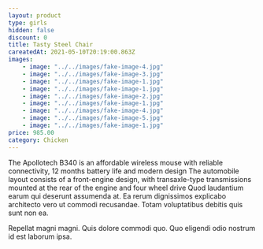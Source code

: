 ```yaml
---
layout: product
type: girls
hidden: false
discount: 0
title: Tasty Steel Chair
careatedAt: 2021-05-10T20:19:00.863Z
images:
    - image: "../../images/fake-image-4.jpg"
    - image: "../../images/fake-image-3.jpg"
    - image: "../../images/fake-image-1.jpg"
    - image: "../../images/fake-image-1.jpg"
    - image: "../../images/fake-image-2.jpg"
    - image: "../../images/fake-image-1.jpg"
    - image: "../../images/fake-image-4.jpg"
    - image: "../../images/fake-image-5.jpg"
    - image: "../../images/fake-image-1.jpg"
price: 985.00
category: Chicken
---
```

The Apollotech B340 is an affordable wireless mouse with reliable connectivity, 12 months battery life and modern design
The automobile layout consists of a front-engine design, with transaxle-type transmissions mounted at the rear of the engine and four wheel drive
Quod laudantium earum qui deserunt assumenda at. Ea rerum dignissimos explicabo architecto vero ut commodi recusandae. Totam voluptatibus debitis quis sunt non ea.
 Repellat magni magni. Quis dolore commodi quo. Quo eligendi odio nostrum id est laborum ipsa.
